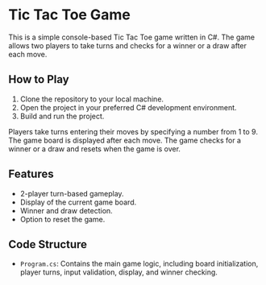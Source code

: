 # Tic Tac Toe Game

This is a simple console-based Tic Tac Toe game written in C#. The game allows two players to take turns and checks for a winner or a draw after each move.

## How to Play

1. Clone the repository to your local machine.
2. Open the project in your preferred C# development environment.
3. Build and run the project.

Players take turns entering their moves by specifying a number from 1 to 9. The game board is displayed after each move. The game checks for a winner or a draw and resets when the game is over.

## Features

- 2-player turn-based gameplay.
- Display of the current game board.
- Winner and draw detection.
- Option to reset the game.

## Code Structure

- `Program.cs`: Contains the main game logic, including board initialization, player turns, input validation, display, and winner checking.

